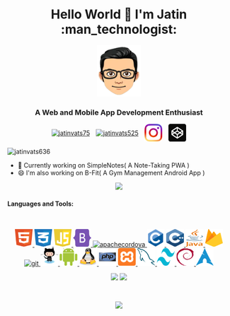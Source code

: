 <h1 align="center">Hello World 👋 I'm Jatin :man_technologist:</h1>
<p id="dev-logo" align="center"><img src="img/bitmoji.png" width="100"></p>
<h3 align="center">A Web and Mobile App Development Enthusiast</h3>

<!-- <h4 align="left">Connect with me:</h4> -->
<p align="center">
<a href="https://twitter.com/jatinvats75" target="blank"><img align="center" src="https://img.icons8.com/fluent/96/000000/twitter.png" alt="jatinvats75" width="40" /></a>&emsp;<a href="https://linkedin.com/in/jatinvats525" target="blank"><img align="center" src="https://img.icons8.com/fluent/96/000000/linkedin-2.png" alt="jatinvats525" width="40" /></a>&emsp;<a href="https://instagram.com/jatinvats525" target="blank"><img align="center" src="img/Instagram_5296765.svg" alt="jatinvats525" width="40" /></a>&emsp;<a href="https://codepen.io/jkvats" target="blank"><img align="center" src="img/codepen.svg" alt="jkvats" width="40" /></a></p>

<p align="left"> <img src="https://komarev.com/ghpvc/?username=jatinvats636&label=Profile%20views&color=025195&style=flat" alt="jatinvats636" /> </p>

- 🔭 Currently working on SimpleNotes( A Note-Taking PWA )
- 😄 I'm also working on B-Fit( A Gym Management Android App )
<!-- 🌱 Learning MEAN Stack
- 👯 Looking to collaborate on an open source project-->
  <!-- https://github-readme-streak-stats.herokuapp.com?user=jatinvats636&theme=merko&background=00000000&stroke=2C9CDD&border=DD272700 -->
  <p align="center"><img height="240em" src="https://github-readme-streak-stats.herokuapp.com?user=jatinvats636&theme=nightowl&background=00000000&stroke=3C9CDD&hide_border=true"></p>
  <h4 align="left">Languages and Tools:</h4><br>
  <p align="center"> <a href="https://www.w3.org/html/" target="_blank"> <img src="img/html.svg" alt="html5" width="40" height="40"/> </a> <a href="https://www.w3schools.com/css/" target="_blank"> <img src="img/css.svg" alt="css3" width="40" height="40"/> </a> <a href="https://developer.mozilla.org/en-US/docs/Web/JavaScript" target="_blank"> <img src="img/javascript.svg" alt="javascript" width="40" height="40"/> </a> <a href="https://getbootstrap.com" target="_blank"> <img src="img/bootstrap.svg" alt="bootstrap" width="40" height="40"/> </a> <a href="https://cordova.apache.org/" target="_blank"> <img src="https://www.vectorlogo.zone/logos/apache_cordova/apache_cordova-icon.svg" alt="apachecordova" width="40" height="40"/> </a> <a href="https://www.cprogramming.com/" target="_blank"> <img src="https://raw.githubusercontent.com/devicons/devicon/master/icons/c/c-original.svg" alt="c" width="40" height="40"/> </a> <a href="https://www.w3schools.com/cpp/" target="_blank"> <img src="img/cpp.svg" alt="cplusplus" width="40" height="40"/> </a> <a href="https://www.java.com" target="_blank"> <img src="img/java.svg" alt="java" width="40" height="40"/> </a> <a href="https://firebase.google.com/" target="_blank"> <img src="img/firebase.svg" alt="firebase" width="40" height="40"/> </a> <a href="https://git-scm.com/" target="_blank"> <img src="https://www.vectorlogo.zone/logos/git-scm/git-scm-icon.svg" alt="git" width="40" height="40"/> </a> <a href="https://github.com/" target="_blank"> <img src="img/github.svg" alt="git" width="40" height="40"/> </a> <a href="https://developer.android.com" target="_blank"> <img src="img/android.svg" alt="android" width="40" height="40"/> </a> <a href="https://www.linux.org/" target="_blank"> <img src="img/tux.svg" alt="linux" width="40" height="40"/> </a> <a href="https://www.php.net" target="_blank"> <img src="https://raw.githubusercontent.com/devicons/devicon/master/icons/php/php-original.svg" alt="php" width="40" height="40"/> </a> <a href="https://www.apachefriends.org/" target="_blank"> <img src="img/xampp.svg" alt="xampp" width="40" height="40"/> </a> <a href="https://www.mysql.com/" target="_blank"> <img src="img/mysql.svg" alt="mysql" width="40" height="40"/> </a> <a href="https://tailwindcss.com/" target="_blank"> <img src="img/tailwind.svg" alt="tailwind" width="40" height="40"/> </a> <a href="https://www.debian.org/" target="_blank"> <img src="img/debian.svg" alt="debian" width="40" height="40"/> </a> <a href="https://archlinux.org/" target="_blank"> <img src="img/arch.svg" alt="ArchLinux" width="40" height="40"/> </a></p>

<p align="center"><img height="130em" src="https://github-readme-stats.vercel.app/api?username=jatinvats636&theme=tokyonight&show_icons=true&hide=issues&count_private=true" />&nbsp;<img height="130em" src="https://github-readme-stats.vercel.app/api/top-langs/?username=jatinvats636&theme=tokyonight&layout=compact&langs_count=4" /></p><br>
<!--<p align="center"><img height="110em" src="https://github-readme-stats.vercel.app/api/pin/?username=jatinvats636&theme=tokyonight&repo=Calculator_cordova" /><img height="110em" src="https://github-readme-stats.vercel.app/api/pin/?username=jatinvats636&theme=tokyonight&repo=Stopwatch_cordova" /><img height="110em" src="https://github-readme-stats.vercel.app/api/pin/?username=jatinvats636&theme=tokyonight&repo=Stopwatch_cordova" /></p>
-->
<p align="center"><img src="https://activity-graph.herokuapp.com/graph?username=jatinvats636&theme=react-dark&hide_border=true&area=true" /></p>
<!--
- 🤔 I’m looking for help with 
- 💬 Ask me about ...
- 📫 How to reach me: ...
- 😄 Pronouns: ...
- ⚡ Fun fact: ...
-->
